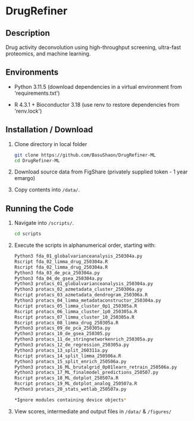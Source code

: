 # DrugRefiner

## Description

Drug activity deconvolution using high-throughput screening, ultra-fast proteomics, and machine learning. 

## Environments

- Python 3.11.5 (download dependencies in a virtual environment from 'requirements.txt') 

- R 4.3.1 + Bioconductor 3.18 (use renv to restore dependencies from 'renv.lock')

## Installation / Download

1. Clone directory in local folder

   ```sh
   git clone https://github.com/BasuShaon/DrugRefiner-ML
   cd DrugRefiner-ML

2. Download source data from FigShare (privately supplied token - 1 year emargo) 

3. Copy contents into `/data/`.

## Running the Code

1. Navigate into `/scripts/`. 

   ```sh
   cd scripts

2. Execute the scripts in alphanumerical order, starting with:

   ```sh
   Python3 fda_01_globalvarianceanalysis_250304a.py
   Rscript fda_02_limma_drug_250304a.R      
   Rscript fda_02_limma_drug_250304a.R
   Python3 fda_03_de_pca_250304a.py
   Python3 fda_04_de_gsea_250304a.py
   Python3 protacs_01_globalvarianceanalysis_250304a.py
   Python3 protacs_02_azmetadata_cluster_250306a.py
   Rscript protacs_03_azmetadata_dendrogram_250306a.R
   Python3 protacs_04_limma_metadataconstructor_250304a.py
   Rscript protacs_05_limma_cluster_0p1_250305a.R
   Rscript protacs_06_limma_cluster_1p0_250305a.R
   Rscript protacs_07_limma_cluster_10_250305a.R
   Rscript protacs_08_limma_drug_250305a.R
   Python3 protacs_09_de_pca_250305a.py
   Python3 protacs_10_de_gsea_250305.py
   Python3 protacs_11_de_stringnetworkenrich_250305a.py
   Python3 protacs_12_de_regression_250305a.py
   Python3 protacs_13_split_260311a.py
   Rscript protacs_14_split_limma_250506a.R
   Python3 protacs_15_split_enrich_250506a.py
   Python3 protacs_16_ML_brutalgrid_0p01learn_retrain_250506a.py
   Python3 protacs_17_ML_finalmodel_predictions_250507.py
   Rscript protacs_18_ML_dotplot_250507a.R
   Rscript protacs_19_ML_dotplot_analog_250507a.R
   Python3 protacs_20_stats_wetlab_250507a.py

   *Ignore modules containing device objects*

3. View scores, intermediate and output files in `/data/` & `/figures/`

